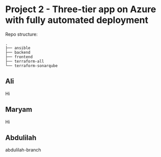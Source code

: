 # Project 2 - Three-tier app on Azure with fully automated deployment

Repo structure:

```
.
├── ansible
├── backend
├── frontend
├── terraform-all
└── terraform-sonarqube
```

## Ali

Hi





## Maryam

Hi

## Abdulilah 

abdulilah-branch
